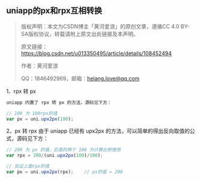 ## uniapp的px和rpx互相转换

> 版权声明：本文为CSDN博主「黄河爱浪」的原创文章，遵循CC 4.0 BY-SA版权协议，转载请附上原文出处链接及本声明。
>
> 原文链接：https://blog.csdn.net/u013350495/article/details/108452494
>
> 作者：黄河爱浪
>
>  QQ：1846492969，邮箱：helang.love@qq.com



1、rpx 转 px

```js
uniapp 内置了 rpx 转 px 的方法，源码见下方：

// 100 为 100rpx的值
var px = uni.upx2px(100);
```

2、px 转 rpx
由于 uniapp 已经有 upx2px 的方法，可以简单的得出反向取值的公式，源码见下方：

```js
// 200 为 px 的值，后面的两个 100 为计算比例使用
var rpx = 200/(uni.upx2px(100)/100);

// 验证上面rpx的值
var px = uni.upx2px(rpx);    // px的值 = 200
```



